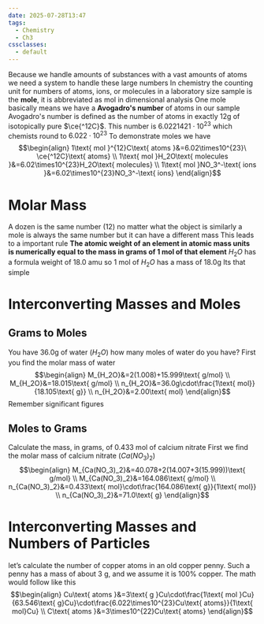 ```yaml
---
date: 2025-07-28T13:47
tags:
  - Chemistry
  - Ch3
cssclasses:
  - default
---
```

Because we handle amounts of substances with a vast amounts of atoms we need a system to handle these large numbers
In chemistry the counting unit for numbers of atoms, ions, or molecules in a laboratory size sample is the **mole**, it is abbreviated as mol in dimensional analysis
One mole basically means we have a **Avogadro's number** of atoms in our sample
Avogadro's number is defined as the number of atoms in exactly 12g of isotopically pure $\ce{^12C}$. This number is $6.0221421\cdot10^{23}$ which chemists round to $6.022\cdot10^{23}$ 
To demonstrate moles we have
$$\begin{align}
1\text{ mol }^{12}C\text{ atoms }&=6.02\times10^{23}\ \ce{^12C}\text{ atoms} \\
1\text{ mol }H_2O\text{ molecules }&=6.02\times10^{23}H_2O\text{ molecules} \\
1\text{ mol }NO_3^-\text{ ions }&=6.02\times10^{23}NO_3^-\text{ ions}
\end{align}$$
# Molar Mass
A dozen is the same number (12) no matter what the object is similarly a mole is always the same number but it can have a different mass
This leads to a important rule **The atomic weight of an element in atomic mass units is numerically equal to the mass in grams of 1 mol of that element**
$H_2O$ has a formula weight of 18.0 amu so 1 mol of $H_2O$ has a mass of 18.0g
Its that simple

# Interconverting Masses and Moles
## Grams to Moles
You have 36.0g of water ($H_2O$) how many moles of water do you have?
First you find the molar mass of water 
$$\begin{align}
M_{H_2O}&=2(1.008)+15.999\text{ g/mol} \\
M_{H_2O}&=18.015\text{ g/mol} \\
n_{H_2O}&=36.0g\cdot\frac{1\text{ mol}}{18.105\text{ g}} \\
n_{H_2O}&=2.00\text{ mol}
\end{align}$$
Remember significant figures

## Moles to Grams
Calculate the mass, in grams, of 0.433 mol of calcium nitrate
First we find the molar mass of calcium nitrate ($Ca(NO_3)_2$)
$$\begin{align}
M_{Ca(NO_3)_2}&=40.078+2(14.007+3(15.999))\text{ g/mol} \\
M_{Ca(NO_3)_2}&=164.086\text{ g/mol} \\
n_{Ca(NO_3)_2}&=0.433\text{ mol}\cdot\frac{164.086\text{ g}}{1\text{ mol}} \\
n_{Ca(NO_3)_2}&=71.0\text{ g}
\end{align}$$
# Interconverting Masses and Numbers of Particles
let’s calculate the number of copper atoms in an old copper penny. Such a penny has a mass of about 3 g, and we assume it is 100% copper. The math would follow like this
$$\begin{align}
Cu\text{ atoms }&=3\text{ g }Cu\cdot\frac{1\text{ mol }Cu}{63.546\text{ g}Cu}\cdot\frac{6.022\times10^{23}Cu\text{ atoms}}{1\text{ mol}Cu} \\
C\text{ atoms }&=3\times10^{22}Cu\text{ atoms}
\end{align}$$
